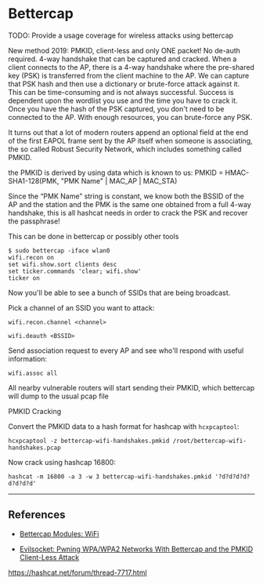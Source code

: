 # Bettercap

TODO: Provide a usage coverage for wireless attacks using bettercap

New method 2019: PMKID, client-less and only ONE packet! No de-auth required. 4-way handshake that can be captured and cracked. When a client connects to the AP, there is a 4-way handshake where the pre-shared key (PSK) is transferred from the client machine to the AP. We can capture that PSK hash and then use a dictionary or brute-force attack against it. This can be time-consuming and is not always successful. Success is dependent upon the wordlist you use and the time you have to crack it. Once you have the hash of the PSK captured, you don't need to be connected to the AP. With enough resources, you can brute-force any PSK.

It turns out that a lot of modern routers append an optional field at the end of the first EAPOL frame sent by the AP itself when someone is associating, the so called Robust Security Network, which includes something called PMKID.

the PMKID is derived by using data which is known to us:
PMKID = HMAC-SHA1-128(PMK, "PMK Name" | MAC_AP | MAC_STA)

Since the “PMK Name” string is constant, we know both the BSSID of the AP and the station and the PMK is the same one obtained from a full 4-way handshake, this is all hashcat needs in order to crack the PSK and recover the passphrase!

This can be done in bettercap or possibly other tools

```
$ sudo bettercap -iface wlan0
wifi.recon on
set wifi.show.sort clients desc
set ticker.commands 'clear; wifi.show'
ticker on
```

Now you'll be able to see a bunch of SSIDs that are being broadcast. 

Pick a channel of an SSID you want to attack:

```
wifi.recon.channel <channel>
```

```
wifi.deauth <BSSID>
```

Send association request to every AP and see who'll respond with useful information:

```
wifi.assoc all
```

All nearby vulnerable routers will start sending their PMKID, which bettercap will dump to the usual pcap file

PMKID Cracking

Convert the PMKID data to a hash format for hashcap with `hcxpcaptool`:

```
hcxpcaptool -z bettercap-wifi-handshakes.pmkid /root/bettercap-wifi-handshakes.pcap
```

Now crack using hashcap 16800:

```
hashcat -m 16800 -a 3 -w 3 bettercap-wifi-handshakes.pmkid '?d?d?d?d?d?d?d?d'
```

---
## References

- [Bettercap Modules: WiFi](https://www.bettercap.org/modules/wifi/)

- [Evilsocket: Pwning WPA/WPA2 Networks With Bettercap and the PMKID Client-Less Attack](https://www.evilsocket.net/2019/02/13/Pwning-WiFi-networks-with-bettercap-and-the-PMKID-client-less-attack/)

https://hashcat.net/forum/thread-7717.html